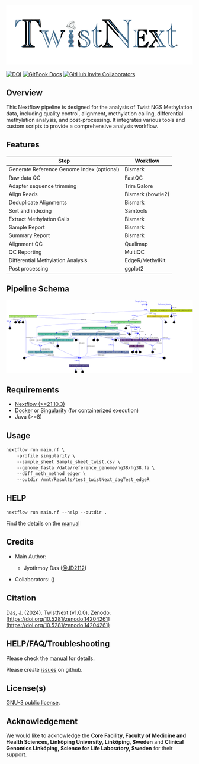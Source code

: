 ![](artworks/logo.png)

[![DOI](https://zenodo.org/badge/490592846.svg)](https://doi.org/10.5281/zenodo.14204261)
[![GitBook Docs](https://img.shields.io/badge/docs-GitBook-blue?logo=gitbook)](https://jyotirmoys-organization.gitbook.io/twistnext)
[![GitHub Invite Collaborators](https://img.shields.io/badge/Invite-Collaborators-blue?style=for-the-badge&logo=github)](https://github.com/JD2112/TwistNext/settings/access)

## Overview

This Nextflow pipeline is designed for the analysis of Twist NGS Methylation data, including quality control, alignment, methylation calling, differential methylation analysis, and post-processing. It integrates various tools and custom scripts to provide a comprehensive analysis workflow.

## Features

| Step                                       | Workflow          |
| ------------------------------------------ | ----------------- |
| Generate Reference Genome Index (optional) | Bismark           |
| Raw data QC                                | FastQC            |
| Adapter sequence trimming                  | Trim Galore       |
| Align Reads                                | Bismark (bowtie2) |
| Deduplicate Alignments                     | Bismark           |
| Sort and indexing                          | Samtools          |
| Extract Methylation Calls                  | Bismark           |
| Sample Report                              | Bismark           |
| Summary Report                             | Bismark           |
| Alignment QC                               | Qualimap          |
| QC Reporting                               | MultiQC           |
| Differential Methylation Analysis          | EdgeR/MethylKit   |
| Post processing                            | ggplot2           |

## Pipeline Schema
![](artworks/workflow_dag_color.png)

## Requirements

- [Nextflow (>=21.10.3)](https://www.nextflow.io/docs/latest/install.html#install-nextflow)
- [Docker](https://docs.docker.com/engine/install/) or [Singularity](https://singularity-tutorial.github.io/01-installation/) (for containerized execution)
- Java (>=8)

## Usage

```
nextflow run main.nf \
    -profile singularity \
    --sample_sheet Sample_sheet_twist.csv \
    --genome_fasta /data/reference_genome/hg38/hg38.fa \ 
    --diff_meth_method edger \
    --outdir /mnt/Results/test_twistNext_dagTest_edgeR 

```

## HELP

```
nextflow run main.nf --help --outdir .
```
Find the details on the [manual](https://jyotirmoys-organization.gitbook.io/twistnext)

## Credits
- Main Author: 
    - Jyotirmoy Das ([@JD2112](https://github.com/JD2112))

- Collaborators: ()

## Citation

Das, J. (2024). TwistNext (v1.0.0). Zenodo. [https://doi.org/10.5281/zenodo.14204261](https://doi.org/10.5281/zenodo.14204261)

## HELP/FAQ/Troubleshooting

Please check the [manual](https://jyotirmoys-organization.gitbook.io/twistnext) for details.

Please create [issues](https://github.com/JD2112/TwistNext/issues) on github.

## License(s)

[GNU-3 public license](https://github.com/JD2112/TwistNext/blob/v1.0.3/LICENSE).

## Acknowledgement

We would like to acknowledge the **Core Facility, Faculty of Medicine and Health Sciences, Linköping University, Linköping, Sweden** and **Clinical Genomics Linköping, Science for Life Laboratory, Sweden** for their support.
